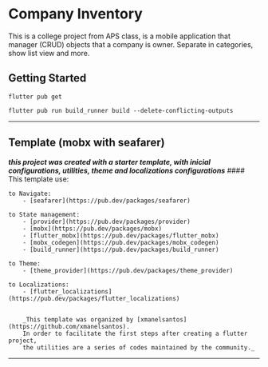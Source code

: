 # Company Inventory
This is a college project from APS class, is a mobile application that manager (CRUD) objects that a company is owner.
Separate in categories, show list view and more.

## Getting Started
```
flutter pub get

flutter pub run build_runner build --delete-conflicting-outputs
```
    
---
## Template (mobx with seafarer)
**_this project was created with a starter template, with inicial configurations, utilities, theme and localizations configurations_**
    #### This template use:

    to Navigate: 
        - [seafarer](https://pub.dev/packages/seafarer)

    to State management:
        - [provider](https://pub.dev/packages/provider)
        - [mobx](https://pub.dev/packages/mobx)
        - [flutter_mobx](https://pub.dev/packages/flutter_mobx)
        - [mobx_codegen](https://pub.dev/packages/mobx_codegen)
        - [build_runner](https://pub.dev/packages/build_runner)

    to Theme:
        - [theme_provider](https://pub.dev/packages/theme_provider)

    to Localizations:
        - [flutter_localizations](https://pub.dev/packages/flutter_localizations)


        _This template was organized by [xmanelsantos](https://github.com/xmanelsantos).
        In order to facilitate the first steps after creating a flutter project,
        the utilities are a series of codes maintained by the community._
---
